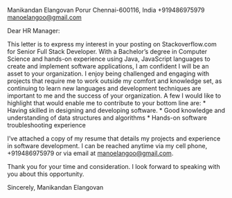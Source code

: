 Manikandan Elangovan
Porur
Chennai-600116, India
+919486975979
manoelangoo@gmail.com

Dear HR Manager:

This letter is to express my interest in your posting on Stackoverflow.com for Senior Full Stack Developer. With a Bachelor’s degree in Computer Science and hands-on experience using Java, JavaScript languages to create and implement software applications, I am confident I will be an asset to your organization.
I enjoy being challenged and engaging with projects that require me to work outside my comfort and knowledge set, as continuing to learn new languages and development techniques are important to me and the success of your organization.
A few I would like to highlight that would enable me to contribute to your bottom line are:
	* Having skilled in designing and developing software.
	* Good knowledge and understanding of data structures and algorithms
	* Hands-on software troubleshooting experience

I’ve attached a copy of my resume that details my projects and experience in software development. I can be reached anytime via my cell phone, +919486975979 or via email at manoelangoo@gmail.com.

Thank you for your time and consideration. I look forward to speaking with you about this opportunity.

Sincerely,
Manikandan Elangovan
